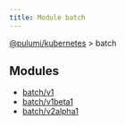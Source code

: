 ```yaml
---
title: Module batch
---
```


<a href="../index.html">@pulumi/kubernetes</a> &gt; batch


<h2 class="pdoc-module-header">Modules</h2>

* <a href="v1">batch/v1</a>
* <a href="v1beta1">batch/v1beta1</a>
* <a href="v2alpha1">batch/v2alpha1</a>

